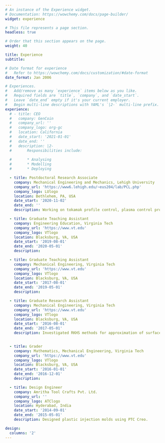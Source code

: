 ```yaml
---
# An instance of the Experience widget.
# Documentation: https://wowchemy.com/docs/page-builder/
widget: experience

# This file represents a page section.
headless: true

# Order that this section appears on the page.
weight: 40

title: Experience
subtitle:

# Date format for experience
#   Refer to https://wowchemy.com/docs/customization/#date-format
date_format: Jan 2006

# Experiences.
#   Add/remove as many `experience` items below as you like.
#   Required fields are `title`, `company`, and `date_start`.
#   Leave `date_end` empty if it's your current employer.
#   Begin multi-line descriptions with YAML's `|2-` multi-line prefix.
experience:
  # - title: CEO
  #   company: GenCoin
  #   company_url: ''
  #   company_logo: org-gc
  #   location: California
  #   date_start: '2021-01-01'
  #   date_end: ''
  #   description: |2-
  #       Responsibilities include:
        
  #       * Analysing
  #       * Modelling
  #       * Deploying

  - title: Postdoctoral Research Associate
    company: Mechanical Engineering and Mechanics, Lehigh University
    company_url: 'https://www6.lehigh.edu/~eus204/lab/PCL.php'
    company_logo: LUlogo
    location: Bethlehem, PA, USA
    date_start: '2020-11-02'
    date_end: ''
    description: Working on tokamak profile control, plasma control problems, scenario planning and optimization.

  - title: Graduate Teaching Assistant
    company: Engineering Education, Virginia Tech
    company_url: 'https://www.vt.edu'
    company_logo: VTlogo
    location: Blacksburg, VA, USA
    date_start: '2019-08-01'
    date_end: '2020-05-01'
    description:

  - title: Graduate Teaching Assistant
    company: Mechanical Engineering, Virginia Tech
    company_url: 'https://www.vt.edu'
    company_logo: VTlogo
    location: Blacksburg, VA, USA
    date_start: '2017-08-01'
    date_end: '2019-05-01'
    description:

  - title: Graduate Research Assistant
    company: Mechanical Engineering, Virginia Tech
    company_url: 'https://www.vt.edu'
    company_logo: VTlogo
    location: Blacksburg, VA, USA
    date_start: '2016-08-01'
    date_end: '2017-05-01'
    description: Investigated RKHS methods for approximation of surfaces

    
  - title: Grader
    company: Mathematics, Mechanical Engineering, Virginia Tech
    company_url: 'https://www.vt.edu'
    company_logo: VTlogo
    location: Blacksburg, VA, USA
    date_start: '2016-01-01'
    date_end: '2016-12-01'
    description:

  - title: Design Engineer
    company: Amritha Tool Crafts Pvt. Ltd.
    company_url: ''
    company_logo: ATClogo
    location: Hyderabad, India
    date_start: '2014-09-01'
    date_end: '2015-05-01'
    description: Designed plastic injection molds using PTC Creo.

design:
  columns: '2'
---
```

